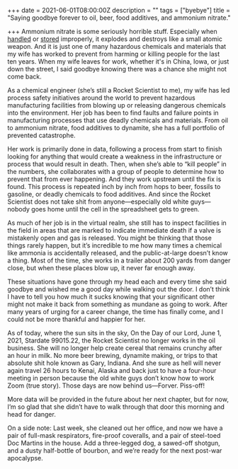 +++
date = 2021-06-01T08:00:00Z
description = ""
tags = ["byebye"]
title = "Saying goodbye forever to oil, beer, food additives, and ammonium nitrate."

+++
Ammonium nitrate is some seriously horrible stuff. Especially when [handled](https://www.youtube.com/watch?v=jzDC3iKbTzY) or [stored](https://www.youtube.com/watch?v=93tV6-0Ugwk) improperly, it explodes and destroys like a small atomic weapon. And it is just one of many hazardous chemicals and materials that my wife has worked to prevent from harming or killing people for the last ten years. When my wife leaves for work, whether it's in China, Iowa, or just down the street, I said goodbye knowing there was a chance she might not come back.

As a chemical engineer (she’s still a Rocket Scientist to me), my wife has led process safety initiatives around the world to prevent hazardous manufacturing facilities from blowing up or releasing dangerous chemicals into the environment. Her job has been to find faults and failure points in manufacturing processes that use deadly chemicals and materials. From oil to ammonium nitrate, food additives to dynamite, she has a full portfolio of prevented catastrophe.

Her work is primarily done in data, following a process from start to finish looking for anything that would create a weakness in the infrastructure or process that would result in death. Then, when she’s able to “kill people” in the numbers, she collaborates with a group of people to determine how to prevent that from ever happening. And they work upstream until the fix is found. This process is repeated inch by inch from hops to beer, fossils to gasoline, or deadly chemicals to food additives. And since the Rocket Scientist does not take shit from anyone—especially old white guys—nobody goes home until the cell in the spreadsheet gets to green.

As much of her job is in the virtual realm, she still has to inspect facilities in the field in areas that are marked to indicate immediate death if a valve is mistakenly open and gas is released. You might be thinking that those things rarely happen, but it’s incredible to me how many times a chemical like ammonia is accidentally released, and the public-at-large doesn’t know a thing. Most of the time, she works in a trailer about 200 yards from danger close, but when these places blow up, it never far enough away.

These situations have gone through my head each and every time she said goodbye and wished me a good day while walking out the door. I don’t think I have to tell you how much it sucks knowing that your significant other might not make it back from something as mundane as going to work. After many years of urging for a career change, the time has finally come, and I could not be more thankful and happier for her.

As of today, where the sun sits in the sky, On the Day of our Lord, June 1, 2021, Stardate 99015.22, the Rocket Scientist no longer works in the oil business. She will no longer help create cereal that remains crunchy after an hour in milk. No more beer brewing, dynamite making, or trips to that absolute shit hole known as Gary, Indiana. And she sure as hell will never again travel 26 hours to Kenai, Alaska and back just to have a four-hour meeting in person because the old white guys don’t know how to work Zoom (true story). Those days are now behind us—Forver. Piss-off!

More data will be provided in the future about her next chapter, but for now, I’m so glad  that she didn’t have to walk through that door this morning and head for danger.

On a side note: Last week, she cleaned out her office, and now we have a pair of full-mask respirators, fire-proof coveralls, and a pair of steel-toed Doc Martins in the house. Add a three-legged dog, a sawed-off shotgun, and a dusty half-bottle of bourbon, and we’re ready for the next post-war apocalypse.